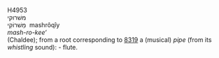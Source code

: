 <body>
  <p>H4953<br>  משׁרוקי  <br> מַשׁרוֹקִי  ‎  mashrôqı̂y  <br><i>mash-ro-kee‘ </i><br>(Chaldee); from a root corresponding to <a href="h8319.htm">8319</a>  a (musical) <i>pipe</i> (from its <i>whistling</i> sound): - flute.<br></p>
 </body>
